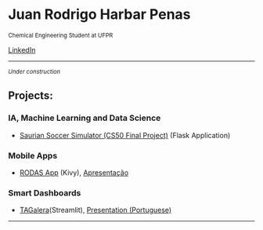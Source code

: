 # Juan Rodrigo Harbar Penas
<sub>Chemical Engineering Student at UFPR</sub>

[LinkedIn](https://www.linkedin.com/in/jhpenas/)

---
<sub>*Under construction*</sub>
## Projects:

### IA, Machine Learning and Data Science
* [Saurian Soccer Simulator (CS50 Final Project)](https://github.com/jhpenas/saurianSoccerSimulator) (Flask Application)

### Mobile Apps
* [RODAS App](https://github.com/jhpenas/RodasHackathonCCR/blob/master/README.md) (Kivy), [Apresentação](https://www.youtube.com/watch?v=Nlq4Cp8vDIk&feature=youtu.be)

### Smart Dashboards
* [TAGalera](https://github.com/jhpenas/dashboard-megahack3/blob/master/README.md)(Streamlit), [Presentation (Portuguese)](https://www.youtube.com/watch?v=E8EyqLHNyJU)


---

